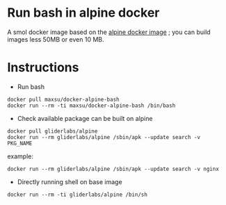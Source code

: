 # Run bash in alpine docker 

A smol docker image based on the [alpine docker image] ; you can build images less 50MB or even 10 MB.

# Instructions

- Run bash

```
docker pull maxsu/docker-alpine-bash
docker run --rm -ti maxsu/docker-alpine-bash /bin/bash
```

- Check available package can be built on alpine

```
docker pull gliderlabs/alpine
docker run --rm gliderlabs/alpine /sbin/apk --update search -v PKG_NAME
```

example:
```
docker run --rm gliderlabs/alpine /sbin/apk --update search -v nginx
```

- Directly running shell on base image

```
docker run --rm -ti gliderlabs/alpine /bin/sh
```

[alpine docker image]: https://github.com/gliderlabs/docker-alpine
